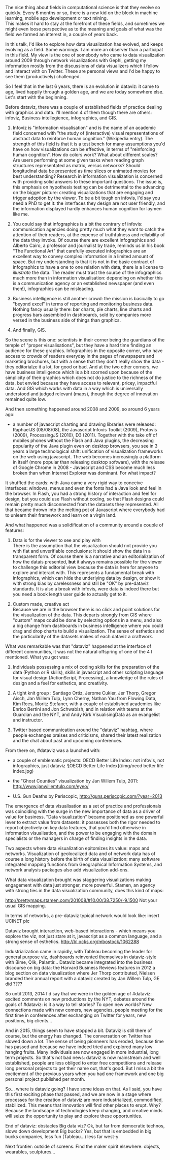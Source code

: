 The nice thing about fields in computational science is that they evolve so quickly. Every 6 months or so, there is a new kid on the block in machine learning, mobile app development or text mining.  
This makes it hard to stay at the forefront of these fields, and sometimes we might even loose perspective as to the meaning and goals of what was the field we formed an interest in, a couple of years back.  

In this talk, I'd like to explore how data visualization has evolved, and keeps evolving as a field. Some warnings. I am more an observer than a participat in this field. My view is the one of somebody who came to data visualization around 2009 through network visualizations with Gephi, getting my information mostly from the discussions of data visualizers which I follow and interact with on Twitter. These are personal views and I'd be happy to see them (productively) challenged.  

So I feel that in the last 6 years, there is an evolution in dataviz: it came to age, lived happily through a golden age, and we are today somewhere else. Let's start with the beginning.  

Before dataviz, there was a couple of established fields of practice dealing with graphics and data. I'll mention 4 of them though there are others:
infoviz, Business intellegience, infographics, and GIS.  

1. Infoviz is "information visualisation" and is the name of an academic field concerned with "the study of (interactive) visual representations of abstract data to reinforce human cognition." (Wikipedia entry). The strength of this field is that it is a test bench for many assumptions you'd have on how visualizations can be effective, in terms of "reinforcing human cognition". How do colors work? What about different scales? Are users performing at some given tasks when reading graph structures representated as matrix, versus networks? Should longitudinal data be presented as time slices or animated movies for best understanding? Research in information visualization is concerned with providing solid answers to these important questions. The issue is, this emphasis on hypothesis testing can be detrimental to the advancing on the bigger picture: creating visualizations that are engaging and trigger adoption by the viewer. To be a bit tough on infovis, I'd say you need a PhD to get it: the interfaces they design are not user friendly, and the information displayed hardly enhances human cognition for laymen like me.  

2. You could say that infographics is a bit the contrary of infovis: communication agencies doing pretty much what they want to catch the attention of their readers, at the expense of truthfulness and reliability of the data they invoke. Of course there are excellent infographics and Alberto Cairo, a professor and journalist by trade, reminds us in his book "The Functional Art" that carefully executed infographics are an excellent way to convey complex information in a limited amount of space. But my understanding is that it is not in the basic contract of infographics to have a one to one relation with data, there is a license to *illustrate* the data. The reader must trust the source of the infographics much more than in information visualisation: depending on whether this is a communication agency or an established newspaper (and even then!), infographics can be misleading.  

3. Business intelligence is still another crowd: the mission is basically to go "beyond excel" in terms of reporting and monitoring business data. Nothing fancy usually there: bar charts, pie charts, line charts and progress bars assembled in dashboards, sold by companies more versed in the business side of things than graphics.  

4. And finally, GIS.  

So the scene is this one: scientists in their corner being the guardians of the temple of "proper visualisations", but they have a hard time finding an audience for these graphics. Infographics in the opposite corner, who have access to crowds of readers everyday in the pages of newspapers and marketing brochures, but with a sense that they don't really show the data - they editorialze it a lot, for good or bad. And at the two other corners, we have business intelligence which is a bit scorned upon because of the simplicity of their graphics which does not do justice to the richness of the data, but envied because they have access to relevant, pricey, impactful data. And GIS which works with data in a way which is universally understood and judged relevant (maps), though the degree of innovation remained quite low.  

And then something happened around 2008 and 2009, so around 6 years ago:  
- a number of javascript charting and drawing libraries were released: RaphaelJS (08/08/08), the Javascript Infovis Toolkit (2009), Protovis (2009), ProcessingJS (2010), D3 (2011). Together with the take off of mobiles phones without the Flash and Java plugins, the decreasing popularity of the Java plugin even on desktop browsers, you see in 3 years a large technological shift: unification of visualization frameworks on the web using javascript. The web becomes increasingly a platform in itself (more popular than releasing desktop software), with the release of Google Chrome in 2008 - Javascript and CSS become much less broken than when Internet Explorer was dominant. For what impact?  

It shuffled the cards: with Java came a very rigid way to conceive interfaces: windows, menus and even the fonts had a Java look and feel in the browser. In Flash, you had a strong history of interaction and feel for design, but you could use Flash without coding, so that Flash designs could remain pretty much disconnected from the datasets they represented. All that became thrown into the melting pot of Javascript where everybody had to unlearn their framework and learn on a virgin land.  

And what happened was a solidification of a community around a couple of features:

1. Data is for the viewer to see and play with  
There is the assumption that the visualization should not provide you with flat and unverifiable conclusions: it should show the data in a transparent form. Of course there is a narrative and an editorialization of how the datais presented, **but** it always remains possible for the viewer to challenge this editorial view because the data is here for anyone to explore and interact with.
This represents a fundamental break with infographics, which can hide the underlying data by design, or show it with strong bias by carelessness and still be "OK" by pre-dataviz standards. It is also a break with infovis, were data is indeed there but you need a book length user guide to actually get to it.

2. Custom made, creative act  
Because we are in the browser there is no click and point solutions for the visualization of the data. This departs strongly from GIS where "custom" maps could be done by selecting options in a menu, and also a big change from dashboards in business intelligence where you could drag and drop charts to build a visualization. The sense of esthetics and the particularity of the datasets makes of each dataviz a craftwork.  


What was remarkable was that "dataviz" happened at the interface of different communities, it was not the natural offspring of one of the 4 I mentioned. What you got was:
    
1. Individuals possessing a mix of coding skills for the preparation of the data (Python or R skills), skills in javascript and other scripting language for visual design (ActionScript, Processing), a knowledge of the rules of design and a feel for esthetics, and creativity.

2. A tight knit group : Santiago Ortiz, Jerome Cukier, Jer Thorp, Gregor Aisch, Jan Willem Tulp, Lynn Cherny, Nathan Yau from Flowing Data, Kim Rees, Moritz Stefaner, with a couple of established academics like Enrico Bertini and Jon Schwabish, and in relation with teams at the Guardian and the NYT, and Andy Kirk VisualisingData as an evangelist and instructor.

3. Twitter based communication around the "dataviz" hashtag, where people exchanges praises and criticisms, shared their latest realization and the chat about past and upcoming conferences.

From there on, #dataviz was a launched with:
- a couple of emblematic projects: OECD Better Life Index: not infovis, not infographics, just dataviz
![OECD Better Life Index](/img/oecd better life index.jpg)  

- the "Ghost Counties" visualization by Jan Willem Tulp, 2011: http://www.janwillemtulp.com/eyeo/
- U.S. Gun Deaths by Periscopic, http://guns.periscopic.com/?year=2013

The emergence of data visualisation as a set of practice and professionals was coinciding with the surge in the new importance of data as a driver of value for business. "Data visualization" became positioned as one powerful lever to extract value from datasets: it possesses both the rigor needed to report objectively on key data features, that you'd find otherwise in information visualisation, and the power to be engaging with the domain specialists or the managers in charge of finding insights in the data.

Two aspects where data visualization epitomizes its value: maps and networks.
Visualization of geolocalized data and of network data has of course a long history before the birth of data visualization: many software integrated mapping functions from Geographical Information Systems, and network analysis packages also add visualization add-ons.

What data visualization brought was staggering visualizations making engagement with data just stronger, more powerful. Stamen, an agency with strong ties in the data visualization community, does this kind of maps:

http://prettymaps.stamen.com/201008/#10.00/38.7250/-9.1500 Not your usual GIS mapping.

In terms of networks, a pre-dataviz typical network would look like: insert UCINET pic

Dataviz brought interaction, web-based interactions - which means you explore the viz, not just stare at it, javascript as a common language, and a strong sense of esthetics.
http://bl.ocks.org/mbostock/1062288


Industrialization came in rapidly, with Tableau becoming the leader for general purpose viz, dashboards reinvented themselves in dataviz-style with Bime, Qlik, Palantir... 
Dataviz became integrated into the business discourse on big data: the Harvard Business Reviews features in 2012 a blog section on data visualization where Jer Thorp contributed, Nielsen branded their annual report with a dataviz created by Jan Willem Tulp, GE did ????

So until 2013, 2014 I'd say that we were in the golden age of #dataviz: excited comments on new productions by the NYT, debates around the goals of #dataviz: is it a way to tell stories? To open new worlds? New connections made with new comers, new agencies, people meeting for the first time in conferences after exchanging on Twitter for years, new positions, big clients...

And in 2015, things seem to have stopped a bit. Dataviz is still there of course, but the energy has changed. The conversation on Twitter has slowed down a lot. The sense of being pionneers has eroded, because time has passed and because we have indeed tried and explored many low hanging fruits. Many individuals are now engaged in more industrial, long term projects. So that's not bad news: dataviz is now mainstream and well established, people are less obliged to enter free competitions and release long personal projects to get their name out, that's good. But I miss a bit the excitement of the previous years when you had one framework and one big personal project published per month.

So... where is dataviz going? I have some ideas on that. As I said, you have this first exciting phase that passed, and we are now in a stage where processes for the creation of dataviz are more industrialized, commodified, stabilized. This means that innovation will find other places to erupt. Why? Because the landscape of technologies keep changing, and creative minds will seize the opportunity to play and explore these opportunities.







End of dataviz: obstacles
Big data viz? Ok, but far from democratic technos, slows down development
Big bucks? Yes, but that is embedded in big bucks companies, less fun (Tableau...) less far west-y

Next frontier: outside of screens. Find the maker spirit elsewhere: objects, wearables, sculptures...








